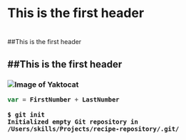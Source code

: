 # This is the first header <h1>
##This is the first header <h2>
##This is the first header <h3>

![Image of Yaktocat](https://octodex.github.com/images/yaktocat.png)
```JavaScript
var = FirstNumber + LastNumber
```
```
$ git init
Initialized empty Git repository in /Users/skills/Projects/recipe-repository/.git/
```
